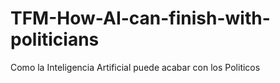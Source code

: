 # TFM-How-AI-can-finish-with-politicians
Como la Inteligencia Artificial puede acabar con los Politicos
